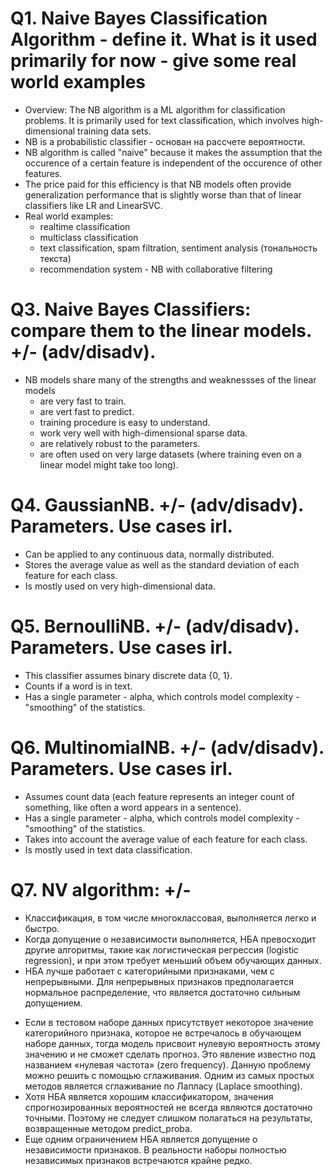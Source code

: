 # Q1. Naive Bayes Classification Algorithm - define it. What is it used primarily for now - give some real world examples
- Overview: The NB algorithm is a ML algorithm for classification problems. It is primarily used for text classification, which involves high-dimensional training data sets.
- NB is a probabilistic classifier - основан на рассчете вероятности.
- NB algorithm is called "naive" because it makes the assumption that the occurence of a certain feature is independent of the occurence of other features.
- The price paid for this efficiency is that NB models often provide generalization performance that is slightly worse than that of linear classifiers like LR and LinearSVC.
- Real world examples:
    - realtime classification
    - multiclass classification
    - text classification, spam filtration, sentiment analysis (тональность текста)
    - recommendation system - NB with collaborative filtering

# Q3. Naive Bayes Classifiers: compare them to the linear models. +/- (adv/disadv).
- NB models share many of the strengths and weaknessses of the linear models
    + are very fast to train.
    + are vert fast to predict.
    + training procedure is easy to understand.
    + work very well with high-dimensional sparse data.
    + are relatively robust to the parameters.
    + are often used on very large datasets (where training even on a linear model might take too long).

# Q4. GaussianNB. +/- (adv/disadv). Parameters. Use cases irl.
- Can be applied to any continuous data, normally distributed.
- Stores the average value as well as the standard deviation of each feature for each class.
- Is mostly used on very high-dimensional data.

# Q5. BernoulliNB. +/- (adv/disadv). Parameters. Use cases irl.
- This classifier assumes binary discrete data {0, 1}.
- Counts if a word is in text.
- Has a single parameter - alpha, which controls model complexity - "smoothing" of the statistics.

# Q6. MultinomialNB. +/- (adv/disadv). Parameters. Use cases irl.
- Assumes count data (each feature represents an integer count of something, like often a word appears in a sentence).
- Has a single parameter - alpha, which controls model complexity - "smoothing" of the statistics.
- Takes into account the average value of each feature for each class.
- Is mostly used in text data classification.

# Q7. NV algorithm: +/-
+ Классификация, в том числе многоклассовая, выполняется легко и быстро.
+ Когда допущение о независимости выполняется, НБА превосходит другие алгоритмы, такие как логистическая регрессия (logistic regression), и при этом требует меньший объем обучающих данных.
+ НБА лучше работает с категорийными признаками, чем с непрерывными. Для непрерывных признаков предполагается нормальное распределение, что является достаточно сильным допущением.
- Если в тестовом наборе данных присутствует некоторое значение категорийного признака, которое не встречалось в обучающем наборе данных, тогда модель присвоит нулевую вероятность этому значению и не сможет сделать прогноз. Это явление известно под названием «нулевая частота» (zero frequency). Данную проблему можно решить с помощью сглаживания. Одним из самых простых методов является сглаживание по Лапласу (Laplace smoothing).
- Хотя НБА является хорошим классификатором, значения спрогнозированных вероятностей не всегда являются достаточно точными. Поэтому не следует слишком полагаться на результаты, возвращенные методом predict_proba.
- Еще одним ограничением НБА является допущение о независимости признаков. В реальности наборы полностью независимых признаков встречаются крайне редко.
